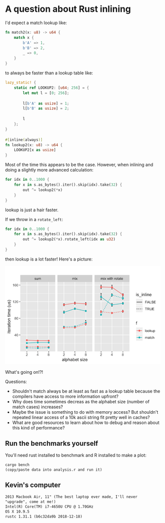 # A question about Rust inlining

I'd expect a match lookup like:

```rust
fn match2(x: u8) -> u64 {
    match x {
        b'A' => 1,
        b'B' => 2,
        _ => 0,
    }
}
```

to always be faster than a lookup table like:

```rust
lazy_static! {
    static ref LOOKUP2: [u64; 256] = {
        let mut l = [0; 256];

        l[b'A' as usize] = 1;
        l[b'B' as usize] = 2;

        l
    };
}

#[inline(always)]
fn lookup2(x: u8) -> u64 {
    LOOKUP2[x as usize]
}
```

Most of the time this appears to be the case.
However, when inlining and doing a slightly more advanced calculation:

```rust
for idx in 0..1000 {
    for x in s.as_bytes().iter().skip(idx).take(32) {
        out ^= lookup2(*x)
    }
}
```

lookup is just a hair faster.

If we throw in a `rotate_left`:

```rust
for idx in 0..1000 {
    for x in s.as_bytes().iter().skip(idx).take(32) {
        out ^= lookup2(*x).rotate_left(idx as u32)
    }
}
```

then lookup is a lot faster!
Here's a picture:

![A plot](plot.png)


What's going on!?!

Questions:

+ Shouldn't match always be at least as fast as a lookup table because the compilers have access to more information upfront?
+ Why does time sometimes decreas as the alphabet size (number of match cases) increases?
+ Maybe the issue is something to do with memory access? But shouldn't repeated linear access of a 10k ascii string fit pretty well in caches?
+ What are good resources to learn about how to debug and reason about this kind of performance?


## Run the benchmarks yourself

You'll need rust installed to benchmark and R installed to make a plot:

    cargo bench
    (copy/paste data into analysis.r and run it)
    

## Kevin's computer

```
2013 Macbook Air, 11" (The best laptop ever made, I'll never "upgrade", come at me!)
Intel(R) Core(TM) i7-4650U CPU @ 1.70GHz
OS X 10.9.5
rustc 1.31.1 (b6c32da9b 2018-12-18)
```
